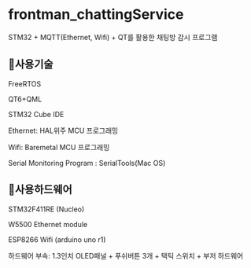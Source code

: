 # frontman_chattingService
STM32 + MQTT(Ethernet, Wifi) + QT를 활용한 채팅방 감시 프로그램


## 📌사용기술 
FreeRTOS

QT6+QML

STM32 Cube IDE

Ethernet: HAL위주 MCU 프로그래밍

Wifi\: Baremetal MCU 프로그래밍

Serial Monitoring Program : SerialTools(Mac OS)


## 📌사용하드웨어
STM32F411RE (Nucleo)

W5500 Ethernet module

ESP8266 Wifi (arduino uno r1)

하드웨어 부속: 1.3인치 OLED패널 + 푸쉬버튼 3개 + 택틱 스위치 + 부저 하드웨어




